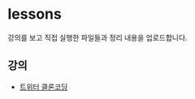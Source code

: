 # lessons
강의를 보고 직접 실행한 파일들과 정리 내용을 업로드합니다.


## 강의
- [트위터 클론코딩](https://github.com/Yejin-Han/lessons/tree/main/nwitter)
